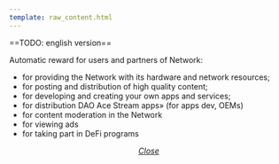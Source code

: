 ```yaml
---
template: raw_content.html
---
```


==TODO: english version==

Automatic reward for users and partners of Network:

- for providing the Network with its hardware and network resources;
- for posting and distribution of high quality content; 
- for developing and creating your own apps and services;
- for distribution DAO Ace Stream apps» (for apps dev, OEMs) 
- for content moderation in the Network
- for viewing ads
- for taking part in DeFi programs

<p style="text-align: center">
    <em>
        <a class="md-button mdx-button--transparent-light close-popup-inner" href="#">
            Close
        </a>
    </em>
</p>
